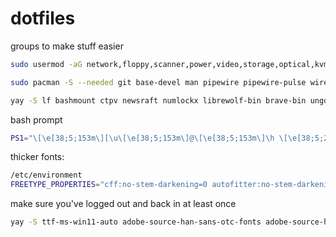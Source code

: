 # dotfiles
groups to make stuff easier
```sh
sudo usermod -aG network,floppy,scanner,power,video,storage,optical,kvm,input,disk,audio $USER
```

```sh
sudo pacman -S --needed git base-devel man pipewire pipewire-pulse wireplumber neovim mpv hdparm bat powertop keepassxc feh fzf btop udisks2 dunst acpi brightnessctl slock pcmanfm-gtk3 ttf-jetbrains-mono-nerd
```
```sh
yay -S lf bashmount ctpv newsraft numlockx librewolf-bin brave-bin ungoogled-chromium-bin compfy invidtui-bin
```
bash prompt
```sh
PS1="\[\e[38;5;153m\][\u\[\e[38;5;153m\]@\[\e[38;5;153m\]\h \[\e[38;5;214m\]\w\[\e[38;5;153m\]]\[\033[0m\]$ "
```

thicker fonts:
```sh
/etc/environment
FREETYPE_PROPERTIES="cff:no-stem-darkening=0 autofitter:no-stem-darkening=0"
```
make sure you've logged out and back in at least once 
```sh
yay -S ttf-ms-win11-auto adobe-source-han-sans-otc-fonts adobe-source-han-serif-otc-fonts noto-fonts && yay -Rns gnu-free-fonts
```
